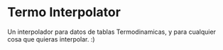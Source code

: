 # Termo Interpolator

Un interpolador para datos de tablas Termodinamicas, y para cualquier cosa que quieras interpolar. :)